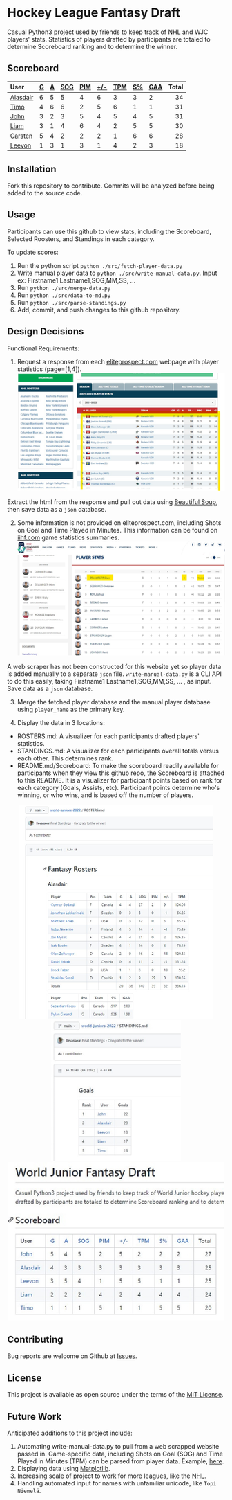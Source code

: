 # Hockey League Fantasy Draft
Casual Python3 project used by friends to keep track of NHL and WJC players' stats. Statistics of players drafted by participants are totaled to determine Scoreboard ranking and to determine the winner.
## Scoreboard
| User | [G](https://github.com/llevasseur/world-juniors-2022/blob/master/STANDINGS.md#goals) | [A](https://github.com/llevasseur/world-juniors-2022/blob/master/STANDINGS.md#assists) | [SOG](https://github.com/llevasseur/world-juniors-2022/blob/master/STANDINGS.md#shots-on-goal) | [PIM](https://github.com/llevasseur/world-juniors-2022/blob/master/STANDINGS.md#penalties-in-minutes) | [+/-](https://github.com/llevasseur/world-juniors-2022/blob/master/STANDINGS.md#plus--minus) | [TPM](https://github.com/llevasseur/world-juniors-2022/blob/master/STANDINGS.md#time-played-in-minutes) | [S%](https://github.com/llevasseur/world-juniors-2022/blob/master/STANDINGS.md#save-percentage) | [GAA](https://github.com/llevasseur/world-juniors-2022/blob/master/STANDINGS.md#goals-against-average) | Total |
| :--- | ---- | ---- | ---- | ---- | ---- | ---- | ---- | ---- |  -----: |
| [Alasdair](https://github.com/llevasseur/world-juniors-2022/blob/master/ROSTERS.md#Alasdair) | 6 | 5 | 5 | 4 | 6 | 3 | 3 | 2 | 34 |
| [Timo](https://github.com/llevasseur/world-juniors-2022/blob/master/ROSTERS.md#Timo) | 4 | 6 | 6 | 2 | 5 | 6 | 1 | 1 | 31 |
| [John](https://github.com/llevasseur/world-juniors-2022/blob/master/ROSTERS.md#John) | 3 | 2 | 3 | 5 | 4 | 5 | 4 | 5 | 31 |
| [Liam](https://github.com/llevasseur/world-juniors-2022/blob/master/ROSTERS.md#Liam) | 3 | 1 | 4 | 6 | 4 | 2 | 5 | 5 | 30 |
| [Carsten](https://github.com/llevasseur/world-juniors-2022/blob/master/ROSTERS.md#Carsten) | 5 | 4 | 2 | 2 | 2 | 1 | 6 | 6 | 28 |
| [Leevon](https://github.com/llevasseur/world-juniors-2022/blob/master/ROSTERS.md#Leevon) | 1 | 3 | 1 | 3 | 1 | 4 | 2 | 3 | 18 |
## Installation
Fork this repository to contribute. Commits will be analyzed before being added to the source code.
## Usage
Participants can use this github to view stats, including the Scoreboard, Selected Roosters, and Standings in each category.

To update scores:
1. Run the python script `python ./src/fetch-player-data.py`
2. Write manual player data to `python ./src/write-manual-data.py`. Input ex: Firstname1 Lastname1,SOG,MM,SS, ...
3. Run `python ./src/merge-data.py`
4. Run `python ./src/data-to-md.py`
5. Run `python ./src/parse-standings.py`
6. Add, commit, and push changes to this github repository.
## Design Decisions
Functional Requirements:
1. Request a response from each [eliteprospect.com](https://www.eliteprospects.com/league/wjc-20/stats/2021-2022?page=1) webpage with player statistics (page=[1,4]).
<kbd>![elite prospects webpage example](/public/images/http_source.jpg)</kbd>

Extract the html from the response and pull out data using [Beautiful Soup](https://www.crummy.com/software/BeautifulSoup/bs4/doc/), then save data as a `json` database.

2. Some information is not provided on eliteprospect.com, including Shots on Goal and Time Played in Minutes. This information can be found on [iihf.com](https://www.iihf.com/en/events/2022/wm20/gamecenter/statistics/37416/5-lat-vs-can) game statistics summaries.
<kbd>![iihf stats summary webpage example](/public/images/additional_source.jpg)</kbd>

A web scraper has not been constructed for this website yet so player data is added manually to a separate `json` file. `write-manual-data.py` is a CLI API to do this easily, taking Firstname1 Lastname1,SOG,MM,SS, ... , as input. Save data as a `json` database.

3. Merge the fetched player database and the manual player database using `player_name` as the primary key.

4. Display the data in 3 locations: 
* ROSTERS.md: A visualizer for each participants drafted players' statistics. 
* STANDINGS.md: A visualizer for each participants overall totals versus each other. This determines rank. 
* README.md/Scoreboard: To make the scoreboard readily available for participants when they view this github repo, the Scoreboard is attached to this README. It is a visualizer for participant points based on rank for each category (Goals, Assists, etc). Participant points determine who's winning, or who wins, and is based off the number of players.
<p align='center'><kbd><img src='/public/images/roster_example.jpg' width='450' /></kbd><kbd><img src='/public/images/standings_example.jpg' width='300' /></kbd><kbd><img src='/public/images/scoreboard_example.jpg' width='500' /></kbd></p>

## Contributing
Bug reports are welcome on Github at [Issues](https://github.com/llevasseur/world-juniors-2022/issues).
## License
This project is available as open source under the terms of the [MIT License](https://opensource.org/licenses/MIT).
## Future Work
Anticipated additions to this project include:
1. Automating write-manual-data.py to pull from a web scrapped website passed in. Game-specific data, including Shots on Goal (SOG) and Time Played in Minutes (TPM) can be parsed from player data. Example, [here](https://www.iihf.com/en/events/2022/wm20/gamecenter/statistics/37416/5-lat-vs-can).
2. Displaying data using [Matplotlib](https://matplotlib.org/).
3. Increasing scale of project to work for more leagues, like the [NHL](https://www.eliteprospects.com/league/nhl).
4. Handling automated input for names with unfamiliar unicode, like `Topi Niemelä`.